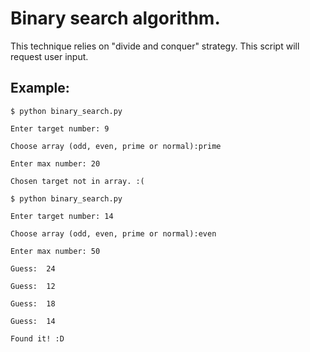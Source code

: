# Binary search algorithm.
This technique relies on "divide and conquer" strategy.
This script will request user input.

## Example:

```
$ python binary_search.py

Enter target number: 9

Choose array (odd, even, prime or normal):prime

Enter max number: 20

Chosen target not in array. :(
```

```
$ python binary_search.py

Enter target number: 14

Choose array (odd, even, prime or normal):even

Enter max number: 50

Guess:  24

Guess:  12

Guess:  18

Guess:  14

Found it! :D
```